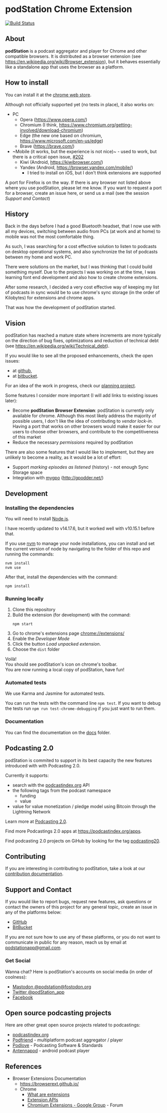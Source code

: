 # podStation Chrome Extension

[![Build Status](https://travis-ci.com/podStation/podStation.svg?branch=master)](https://app.travis-ci.com/podStation/podStation)

## About 

**podStation** is a podcast aggregator and player for Chrome and other compatible browsers.
It is distributed as a browser extension (see https://en.wikipedia.org/wiki/Browser_extension), but it behaves essentially like a standalone app that uses the browser as a platform. 

## How to install

You can install it at the [chrome web store][at-chrome-web-store].

Although not officially supported yet (no tests in place), it also works on:
- PC
  - Opera (https://www.opera.com/)
  - Chromium (I think, https://www.chromium.org/getting-involved/download-chromium)
  - Edge (the new one based on chromium, https://www.microsoft.com/en-us/edge)
  - Brave (https://brave.com/)
- ~Mobile (it works, but the experience is not nice)~ - used to work, but there is a critical open issue, [#202](https://github.com/podStation/podStation/issues/202)
  - Kiwi (Android, https://kiwibrowser.com/)
  - Yandex (Android, https://browser.yandex.com/mobile/)
    - I tried to install on iOS, but I don't think extensions are supported
    
A port for Firefox is on the way. If there is any browser not listed above where you use podStation, please let me know.
If you want to request a port for a browser, create an issue here, or send us a mail (see the session _Support and Contact_)

## History

Back in the days before I had a good Bluetooth headset, that I now use with all my devices, switching between audio from PCs (at work and at home) to mobile was not the most comfortable thing.

As such, I was searching for a cost effective solution to listen to podcasts on desktop operational systems, and also synchronize the list of podcasts between my home and work PC.

There were solutions on the market, but I was thinking that I could build something myself.
Due to the projects I was working on at the time, I was learning font end development and also how to create chrome extensions.

After some research, I decided a very cost effective way of keeping my list of podcasts in sync would be to use chrome's sync storage (in the order of Kilobytes) for extensions and chrome apps.

That was how the development of podStation started.

## Vision

podStation has reached a mature state where increments are more typically on the direction of bug fixes, optimizations and reduction of technical debt (see https://en.wikipedia.org/wiki/Technical_debt).

If you would like to see all the proposed enhancements, check the open issues:
* at [github][open-issues-at-github],
* at [bitbucket][open-issues-at-bitbucket].

For an idea of the work in progress, check our [planning project][planning-project].

Some features I consider more important (I will add links to existing issues later):
- Become **podStation Browser Extension**: podStation is currently only available for chrome. Although this most likely address the majority of possible users, I don't like the idea of contributing to _vendor lock-in_. Having a port that works on other browsers would make it easier for our users to choose other browsers, and contribute to the competitiveness of this market
- Reduce the necessary _permissions_ required by podStation

There are also some features that I would like to implement, but they are unlikely to become a reality, as it would be a lot of effort:
- Support _marking episodes as listened_ (history) - not enough Sync Storage space
- Integration with [mygpo](https://github.com/gpodder/mygpo) (http://gpodder.net/)

## Development

### Installing the dependencies

You will need to install [Node.js](https://nodejs.org/en/).

I have recently updated to v14.17.6, but it worked well with v10.15.1 before that.

If you use [nvm](http://nvm.sh/) to manage your node installations, you can install and set the current version of node by navigating to the folder of this repo and running the commands:
```
nvm install
nvm use
```

After that, install the dependencies with the command:
```
npm install
```

### Running locally

1. Clone this repository
2. Build the extension (for development) with the command:
    ```
    npm start
    ```
2. Go to chrome's extensions page [chrome://extensions/](chrome://extensions/)
3. Enable the _Developer Mode_
4. Click the button _Load unpacked extension_.
5. Choose the `dist` folder

Voilà!  
You should see podStation's icon on chrome's toolbar.  
You are now running a local copy of podStation, have fun!

### Automated tests

We use Karma and Jasmine for automated tests.

You can run the tests with the command line `npm test`. 
If you want to debug the tests run `npm run test-chrome-debugging` if you just want to run them.

### Documentation

You can find the documentation on the [docs](/docs) folder.

## Podcasting 2.0

podStation is commited to support in its best capacity the new features introduced with with Podcasting 2.0.

Currently it supports:
- search with the [podcastindex.org](https://podcastindex.org) API
- the following tags from the podcast namespace
    - funding
    - value
- value for value monetization / pledge model using Bitcoin through the Lightning Network

Learn more at [Podcasting 2.0](https://github.com/Podcastindex-org/podcast-namespace/blob/main/podcasting2.0.md).

Find more Podcastings 2.0 apps at https://podcastindex.org/apps.

Find podcasting 2.0 projects on GiHub by looking for the tag [podcasting20](https://github.com/topics/podcasting20).

## Contributing

If you are interesting in contributing to podStation, take a look at our [contribution documentation](https://github.com/podStation/.github/blob/master/CONTRIBUTING.md).

## Support and Contact

If you would like to report bugs, request new features, ask questions or contact the owners of this project for any general topic, create an issue in any of the platforms below:
* [GitHub](https://github.com/podStation/podStation/issues/new)
* [BitBucket](https://bitbucket.org/dellagustin/podstation_chrome_ext/issues/new)

If you are not sure how to use any of these platforms, or you do not want to communicate in public for any reason, reach us by email at podstationapp@gmail.com.

### Get Social

Wanna chat? Here is podStation's accounts on social media (in order of coolness):

- [Mastodon @podstation@fostodon.org](https://fosstodon.org/@podstation)
- [Twitter @podStation_app](https://twitter.com/podStation_app)
- [Facebook](https://www.facebook.com/podStation)

## Open source podcasting projects

Here are other great open source projects related to podcastings:
- [podcastindex.org](https://github.com/Podcastindex-org)
- [Podfriend](https://github.com/MartinMouritzen/Podfriend) - multiplatform podcast aggregator / player
- [Podlove](https://github.com/podlove) - Podcasting Software & Standards
- [Antennapod](https://github.com/AntennaPod) - android podcast player

## References
- Browser Extensions Documentation
  - https://browserext.github.io/
  - Chrome
    - [What are extensions](https://developer.chrome.com/extensions)
    - [Extension APIs](https://developer.chrome.com/extensions/api_index)
    - [Chromium Extensions - Google Group](https://groups.google.com/a/chromium.org/forum/#!forum/chromium-extensions) - Forum

<!-- links -->
[at-chrome-web-store]: https://chrome.google.com/webstore/detail/podstation/bpcagekijmfcocgjlnnhpdogbplajjfn
[open-issues-at-github]: https://github.com/podStation/podStation/issues
[open-issues-at-bitbucket]: https://bitbucket.org/dellagustin/podstation_chrome_ext/issues?status=new&status=open
[planning-project]: https://github.com/orgs/podStation/projects/1
